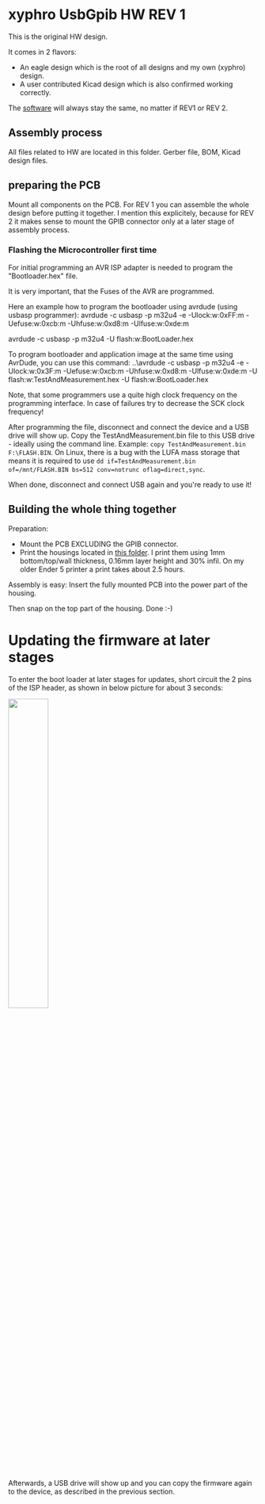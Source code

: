 # xyphro UsbGpib HW REV 1

This is the original HW design.

It comes in 2 flavors:
- An eagle design which is the root of all designs and my own (xyphro) design.
- A user contributed Kicad design which is also confirmed working correctly.

The [software](../../SW) will always stay the same, no matter if REV1 or REV 2.

## Assembly process

All files related to HW are located in this folder. Gerber file, BOM, Kicad design files.

## preparing the PCB

Mount all components on the PCB. For REV 1 you can assemble the whole design before putting it together.
I mention this explicitely, because for REV 2 it makes sense to mount the GPIB connector only at a later stage of assembly process.

### Flashing the Microcontroller first time

For initial programming an AVR ISP adapter is needed to program the "Bootloader.hex" file.

It is very important, that the Fuses of the AVR are programmed.

Here an example how to program the bootloader using avrdude (using usbasp programmer):
avrdude -c usbasp -p m32u4 -e -Ulock:w:0xFF:m -Uefuse:w:0xcb:m -Uhfuse:w:0xd8:m -Ulfuse:w:0xde:m

avrdude -c usbasp -p m32u4 -U flash:w:BootLoader.hex

To program bootloader and application image at the same time using AvrDude, you can use this command:
..\avrdude -c usbasp -p m32u4 -e -Ulock:w:0x3F:m -Uefuse:w:0xcb:m -Uhfuse:w:0xd8:m -Ulfuse:w:0xde:m -U flash:w:TestAndMeasurement.hex -U flash:w:BootLoader.hex

Note, that some programmers use a quite high clock frequency on the programming interface. In case of failures try to decrease the SCK clock frequency!

After programming the file, disconnect and connect the device and a USB drive will show up. Copy the TestAndMeasurement.bin file to this USB drive - ideally using the command line. Example: `copy TestAndMeasurement.bin F:\FLASH.BIN`.
On Linux, there is a bug with the LUFA mass storage that means it is required to use `dd if=TestAndMeasurement.bin of=/mnt/FLASH.BIN bs=512 conv=notrunc oflag=direct,sync`.

When done, disconnect and connect USB again and you're ready to use it!

## Building the whole thing together
Preparation:
- Mount the PCB EXCLUDING the GPIB connector.
- Print the housings located in [this folder](../../Housing/Rev1). I print them using 1mm bottom/top/wall thickness, 0.16mm layer height and 30% infil. On my older Ender 5 printer a print takes about 2.5 hours.

Assembly is easy: Insert the fully mounted PCB into the power part of the housing.

Then snap on the top part of the housing. Done :-)


# Updating the firmware at later stages

To enter the boot loader at later stages for updates, short circuit the 2 pins of the ISP header, as shown in below picture for about 3 seconds:

<img src="https://raw.githubusercontent.com/xyphro/UsbGpib/master/pictures/BootLoaderEnterTrick.jpg" width="40%"/>

Afterwards, a USB drive will show up and you can copy the firmware again to the device, as described in the previous section.

